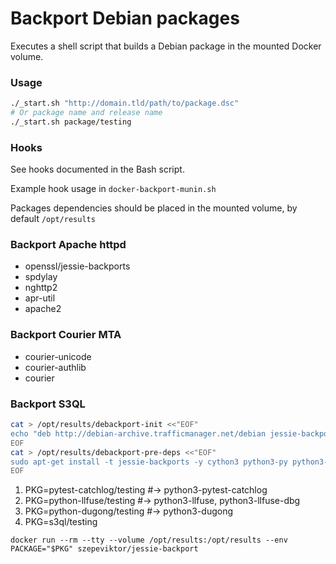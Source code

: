 # Backport Debian packages

Executes a shell script that builds a Debian package in the mounted Docker volume.

### Usage

```bash
./_start.sh "http://domain.tld/path/to/package.dsc"
# Or package name and release name
./_start.sh package/testing
```

### Hooks

See hooks documented in the Bash script.

Example hook usage in `docker-backport-munin.sh`

Packages dependencies should be placed in the mounted volume, by default `/opt/results`

### Backport Apache httpd

- openssl/jessie-backports
- spdylay
- nghttp2
- apr-util
- apache2

### Backport Courier MTA

- courier-unicode
- courier-authlib
- courier

### Backport S3QL

```bash
cat > /opt/results/debackport-init <<"EOF"
echo "deb http://debian-archive.trafficmanager.net/debian jessie-backports main" | sudo tee /etc/apt/sources.list.d/jessie-backports.list
EOF
cat > /opt/results/debackport-pre-deps <<"EOF"
sudo apt-get install -t jessie-backports -y cython3 python3-py python3-pytest python-pytest
EOF
```

1. PKG=pytest-catchlog/testing #-> python3-pytest-catchlog
1. PKG=python-llfuse/testing #-> python3-llfuse, python3-llfuse-dbg
1. PKG=python-dugong/testing #-> python3-dugong
1. PKG=s3ql/testing

`docker run --rm --tty --volume /opt/results:/opt/results --env PACKAGE="$PKG" szepeviktor/jessie-backport`
